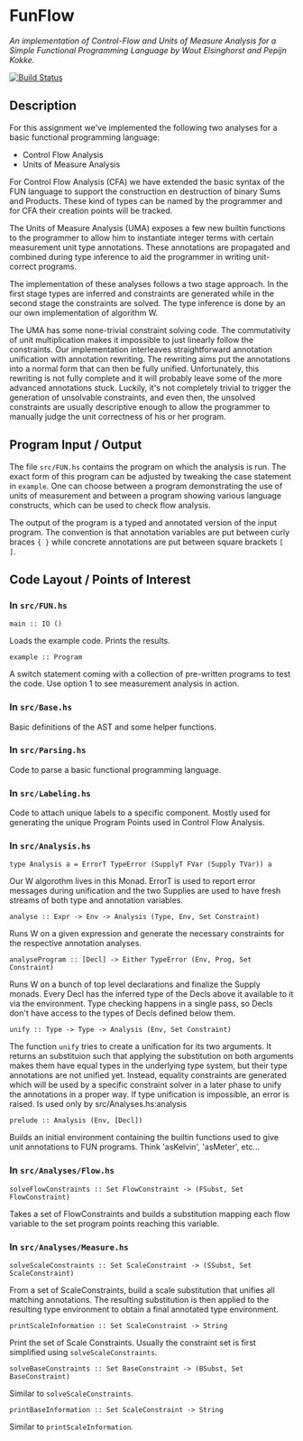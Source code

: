 # FunFlow

*An implementation of Control-Flow and Units of Measure Analysis for a Simple Functional Programming Language by Wout Elsinghorst and Pepijn Kokke.*

[![Build Status](https://travis-ci.org/pepijnkokke/FunFlow.png?branch=master)](https://travis-ci.org/pepijnkokke/FunFlow)

## Description

For this assignment we've implemented the following two analyses for a basic 
functional programming language:

 - Control Flow Analysis
 - Units of Measure Analysis
 
For Control Flow Analysis (CFA) we have extended the basic syntax of the FUN language 
to support the construction en destruction of binary Sums and Products. These kind of 
types can be named by the programmer and for CFA their creation points will be tracked. 

The Units of Measure Analysis (UMA) exposes a few new builtin functions to the programmer to
allow him to instantiate integer terms with certain measurement unit type annotations. 
These annotations are propagated and combined during type inference to aid the programmer
in writing unit-correct programs. 

The implementation of these analyses follows a two stage approach. In the first stage
types are inferred and constraints are generated while in the second stage the constraints
are solved. The type inference is done by an our own implementation of algorithm W.

The UMA has some none-trivial constraint solving code. The commutativity of unit 
multiplication makes it impossible to just linearly follow the constraints. Our 
implementation interleaves straightforward annotation unification with annotation
rewriting. The rewriting aims put the annotations into a normal form that can then be 
fully unified. Unfortunately, this rewriting is not fully complete and it will probably 
leave some of the more advanced annotations stuck. Luckily, it's not completely trivial to
trigger the generation of unsolvable constraints, and even then, the unsolved constraints
are usually descriptive enough to allow the programmer to manually judge the unit correctness
of his or her program.

## Program Input / Output

The file `src/FUN.hs` contains the program on which the analysis is run. The exact form of this
program can be adjusted by tweaking the case statement in `example`. One can choose between
a program demonstrating the use of units of measurement and between a program showing various
language constructs, which can be used to check flow analysis.

The output of the program is a typed and annotated version of the input program. The convention is
that annotation variables are put between curly braces `{ }` while concrete annotations are put
between square brackets `[ ]`.

## Code Layout / Points of Interest

### In `src/FUN.hs`

  `main :: IO ()`

Loads the example code. Prints the results.
  
  `example :: Program`

A switch statement coming with a collection of pre-written programs to test the code.
Use option 1 to see measurement analysis in action.

### In `src/Base.hs`
Basic definitions of the AST and some helper functions.
    
### In `src/Parsing.hs`
Code to parse a basic functional programming language. 
  
### In `src/Labeling.hs`
Code to attach unique labels to a specific component. Mostly used for 
generating the unique Program Points used in Control Flow Analysis.

### In `src/Analysis.hs`

  `type Analysis a = ErrorT TypeError (SupplyT FVar (Supply TVar)) a`

  Our W algorothm lives in this Monad. ErrorT is used to report error messages 
during unification and the two Supplies are used to have fresh streams of both
type and annotation variables.

  `analyse :: Expr -> Env -> Analysis (Type, Env, Set Constraint)`

Runs W on a given expression and generate the necessary constraints
for the respective annotation analyses.

  `analyseProgram :: [Decl] -> Either TypeError (Env, Prog, Set Constraint)`

Runs W on a bunch of top level declarations and finalize the Supply monads. Every Decl
has the inferred type of the Decls above it available to it via the environment. Type 
checking happens in a single pass, so Decls don't have access to the types of Decls 
defined below them.
  
  `unify :: Type -> Type -> Analysis (Env, Set Constraint)`

The function `unify` tries to create a unification for its two arguments. It returns
an substituion such that applying the substitution on both arguments makes them have
equal types in the underlying type system, but their type annotations are not unified
yet. Instead, equality constraints are generated which will be used by a specific 
constraint solver in a later phase to unify the annotations in a proper way. If type
unification is impossible, an error is raised. Is used only by src/Analyses.hs:analysis
  
  `prelude :: Analysis (Env, [Decl])`

Builds an initial environment containing the builtin functions used to give unit
annotations to FUN programs. Think 'asKelvin', 'asMeter', etc...
  
### In `src/Analyses/Flow.hs`

  `solveFlowConstraints :: Set FlowConstraint -> (FSubst, Set FlowConstraint)`

Takes a set of FlowConstraints and builds a substitution mapping each flow variable to the set
program points reaching this variable.

### In `src/Analyses/Measure.hs`

  `solveScaleConstraints :: Set ScaleConstraint -> (SSubst, Set ScaleConstraint)`

From a set of ScaleConstraints, build a scale substitution that unifies all matching annotations.
The resulting substitution is then applied to the resulting type environment to obtain a
final annotated type environment.  
  
  `printScaleInformation :: Set ScaleConstraint -> String`

Print the set of Scale Constraints. Usually the constraint set is first simplified using
`solveScaleConstraints`.
  
  `solveBaseConstraints :: Set BaseConstraint -> (BSubst, Set BaseConstraint)`

Similar to `solveScaleConstraints`.
  
  `printBaseInformation :: Set ScaleConstraint -> String`

Similar to `printScaleInformation`.
